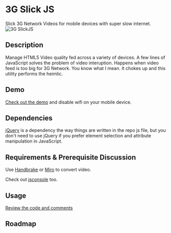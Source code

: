 # 3G Slick JS

Slick 3G Network Videos for mobile devices with super slow internet.
![3G SlickJS](http://s3.amazonaws.com/mynodebucket/assets/images/slicklogo.png)

## Description

Manage HTML5 Video quality fed across a variety of devices. A few lines of JavaScript solves the problem of video interuption. Happens when video feed is too big for 3G Network. You know what I mean. It chokes up and this utility performs the heimlic. 

## Demo

[Check out the demo](http://video.kickr.io) and disable wifi on your mobile device.

## Dependencies

[jQuery](http://ajax.googleapis.com/ajax/libs/jquery/1.8.3/jquery.min.js) is a dependency the way things are written in the repo js file, but you don't need to use jQuery if you prefer element selection and attribute manipulation in JavaScript.

## Requirements & Prerequisite Discussion

Use [Handbrake](http://handbrake.fr/downloads.php) or [Miro](http://www.getmiro.com/) to convert video.

Check out [jsconsole](http://jsconsole.com/remote-debugging.html) too.

## Usage

[Review the code and comments](http://github.com/bcardan/3gslick.js/blob/master/3gslick.js)

## Roadmap 
